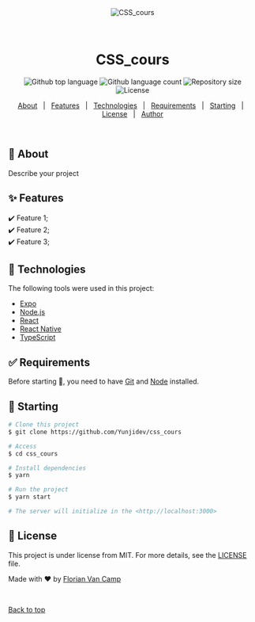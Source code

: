 <div align="center" id="top"> 
  <img src="./.github/app.gif" alt="CSS_cours" />

  &#xa0;

  <!-- <a href="https://css_cours.netlify.app">Demo</a> -->
</div>

<h1 align="center">CSS_cours</h1>

<p align="center">
  <img alt="Github top language" src="https://img.shields.io/github/languages/top/Yunjidev/css_cours?color=56BEB8">

  <img alt="Github language count" src="https://img.shields.io/github/languages/count/Yunjidev/css_cours?color=56BEB8">

  <img alt="Repository size" src="https://img.shields.io/github/repo-size/Yunjidev/css_cours?color=56BEB8">

  <img alt="License" src="https://img.shields.io/github/license/Yunjidev/css_cours?color=56BEB8">

  <!-- <img alt="Github issues" src="https://img.shields.io/github/issues/Yunjidev/css_cours?color=56BEB8" /> -->

  <!-- <img alt="Github forks" src="https://img.shields.io/github/forks/Yunjidev/css_cours?color=56BEB8" /> -->

  <!-- <img alt="Github stars" src="https://img.shields.io/github/stars/Yunjidev/css_cours?color=56BEB8" /> -->
</p>

<!-- Status -->

<!-- <h4 align="center"> 
	🚧  CSS_cours 🚀 Under construction...  🚧
</h4> 

<hr> -->

<p align="center">
  <a href="#dart-about">About</a> &#xa0; | &#xa0; 
  <a href="#sparkles-features">Features</a> &#xa0; | &#xa0;
  <a href="#rocket-technologies">Technologies</a> &#xa0; | &#xa0;
  <a href="#white_check_mark-requirements">Requirements</a> &#xa0; | &#xa0;
  <a href="#checkered_flag-starting">Starting</a> &#xa0; | &#xa0;
  <a href="#memo-license">License</a> &#xa0; | &#xa0;
  <a href="https://github.com/Yunjidev" target="_blank">Author</a>
</p>

<br>

## :dart: About ##

Describe your project

## :sparkles: Features ##

:heavy_check_mark: Feature 1;\
:heavy_check_mark: Feature 2;\
:heavy_check_mark: Feature 3;

## :rocket: Technologies ##

The following tools were used in this project:

- [Expo](https://expo.io/)
- [Node.js](https://nodejs.org/en/)
- [React](https://pt-br.reactjs.org/)
- [React Native](https://reactnative.dev/)
- [TypeScript](https://www.typescriptlang.org/)

## :white_check_mark: Requirements ##

Before starting :checkered_flag:, you need to have [Git](https://git-scm.com) and [Node](https://nodejs.org/en/) installed.

## :checkered_flag: Starting ##

```bash
# Clone this project
$ git clone https://github.com/Yunjidev/css_cours

# Access
$ cd css_cours

# Install dependencies
$ yarn

# Run the project
$ yarn start

# The server will initialize in the <http://localhost:3000>
```

## :memo: License ##

This project is under license from MIT. For more details, see the [LICENSE](LICENSE.md) file.


Made with :heart: by <a href="https://github.com/Yunjidev" target="_blank">Florian Van Camp</a>

&#xa0;

<a href="#top">Back to top</a>
